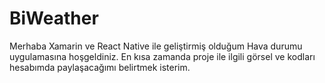 # BiWeather

Merhaba
Xamarin ve React Native ile geliştirmiş olduğum Hava durumu uygulamasına hoşgeldiniz.
En kısa zamanda proje ile ilgili görsel ve kodları hesabımda paylaşacağımı belirtmek isterim.
